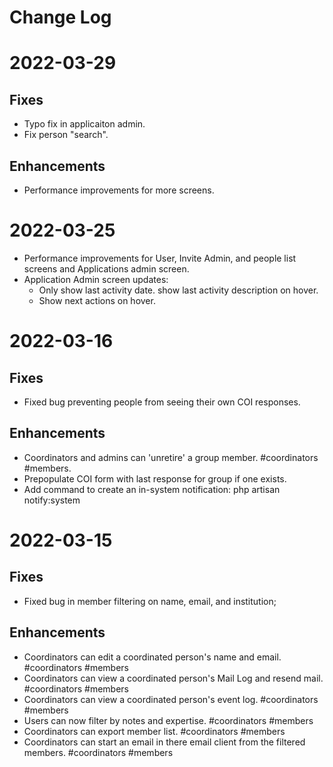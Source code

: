 # Change Log

# 2022-03-29
## Fixes
* Typo fix in applicaiton admin.
* Fix person "search".

## Enhancements
* Performance improvements for more screens.


# 2022-03-25
* Performance improvements for User, Invite Admin, and people list screens and Applications admin screen.
* Application Admin screen updates:
  * Only show last activity date.  show last activity description on hover.
  * Show next actions on hover.

# 2022-03-16
## Fixes
* Fixed bug preventing people from seeing their own COI responses.
## Enhancements
* Coordinators and admins can 'unretire' a group member. #coordinators #members.
* Prepopulate COI form with last response for group if one exists.
* Add command to create an in-system notification: php artisan notify:system

# 2022-03-15
## Fixes
* Fixed bug in member filtering on name, email, and institution; 

## Enhancements
* Coordinators can edit a coordinated person's name and email. #coordinators #members
* Coordinators can view a coordinated person's Mail Log and resend mail. #coordinators #members
* Coordinators can view a coordinated person's event log. #coordinators #members
* Users can now filter by notes and expertise. #coordinators #members
* Coordinators can export member list. #coordinators #members
* Coordinators can start an email in there email client from the filtered members. #coordinators #members